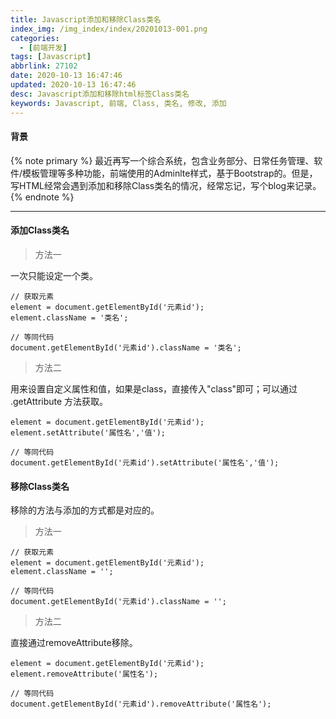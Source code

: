 ```yaml
---
title: Javascript添加和移除Class类名
index_img: /img_index/index/20201013-001.png
categories:
  - [前端开发]
tags: [Javascript]
abbrlink: 27102
date: 2020-10-13 16:47:46
updated: 2020-10-13 16:47:46
desc: Javascript添加和移除html标签Class类名
keywords: Javascript, 前端, Class, 类名, 修改, 添加
---
```



#### 背景
{% note primary %}
最近再写一个综合系统，包含业务部分、日常任务管理、软件/模板管理等多种功能，前端使用的Adminlte样式，基于Bootstrap的。但是，写HTML经常会遇到添加和移除Class类名的情况，经常忘记，写个blog来记录。
{% endnote %}

<!--more-->

<hr />

#### 添加Class类名

> 方法一

一次只能设定一个类。
```
// 获取元素
element = document.getElementById('元素id');
element.className = '类名';

// 等同代码
document.getElementById('元素id').className = '类名';
```

> 方法二

用来设置自定义属性和值，如果是class，直接传入"class"即可；可以通过 .getAttribute 方法获取。
```
element = document.getElementById('元素id');
element.setAttribute('属性名','值');

// 等同代码
document.getElementById('元素id').setAttribute('属性名','值');
```

#### 移除Class类名

移除的方法与添加的方式都是对应的。

> 方法一

```
// 获取元素
element = document.getElementById('元素id');
element.className = '';

// 等同代码
document.getElementById('元素id').className = '';
```

> 方法二

直接通过removeAttribute移除。
```
element = document.getElementById('元素id');
element.removeAttribute('属性名');

// 等同代码
document.getElementById('元素id').removeAttribute('属性名');
```
